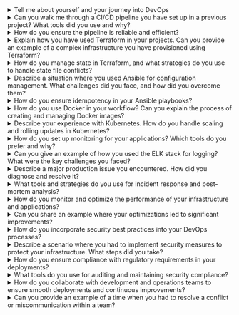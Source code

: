 <details><summary>Tell me about yourself and your journey into DevOps</summary></details>

<details><summary>Can you walk me through a CI/CD pipeline you have set up in a previous project? What tools did you use and why?</summary>In my last project, I set up a CI/CD pipeline using Jenkins for a Node.js application. The pipeline had stages for code checkout, build, unit tests, integration tests, and deployment to a staging environment. I used Docker to containerize the application and Kubernetes for orchestration. Jenkins helped us automate the entire process, ensuring quick feedback and reliable deployments. To maintain efficiency, I used parallel stages in Jenkins and employed caching strategies to reduce build times.</details>

<details><summary>How do you ensure the pipeline is reliable and efficient?</summary></details>

<details><summary>Explain how you have used Terraform in your projects. Can you provide an example of a complex infrastructure you have provisioned using Terraform?</summary>I used Terraform to provision an AWS infrastructure that included EC2 instances, VPCs, and RDS databases. One challenging project involved setting up a multi-region failover system. I managed state using a remote backend in S3, and to handle conflicts, I implemented a strict policy for state file locking and regular state reviews to prevent drift</details>

<details><summary>How do you manage state in Terraform, and what strategies do you use to handle state file conflicts?</summary></details>

<details><summary>Describe a situation where you used Ansible for configuration management. What challenges did you face, and how did you overcome them?</summary></details>

<details><summary>How do you ensure idempotency in your Ansible playbooks?</summary></details>

<details><summary>How do you use Docker in your workflow? Can you explain the process of creating and managing Docker images?</summary></details>

<details><summary>Describe your experience with Kubernetes. How do you handle scaling and rolling updates in Kubernetes?</summary></details>

<details><summary>How do you set up monitoring for your applications? Which tools do you prefer and why?</summary>For monitoring, I prefer using Prometheus for metrics collection and Grafana for visualization. In a recent project, I set up Prometheus to scrape metrics from our Kubernetes clusters and created custom Grafana dashboards to track application performance. For logging, I used the ELK stack. One challenge was managing log volume, which I addressed by implementing log rotation and using filters in Logstash to reduce unnecessary log entries</details>

<details><summary>Can you give an example of how you used the ELK stack for logging? What were the key challenges you faced?</summary></details>

<details><summary>Describe a major production issue you encountered. How did you diagnose and resolve it?
</summary></details>

<details><summary>What tools and strategies do you use for incident response and post-mortem analysis?</summary></details>

<details><summary>How do you monitor and optimize the performance of your infrastructure and applications?</summary></details>

<details><summary>Can you share an example where your optimizations led to significant improvements?</summary></details>

<details><summary>How do you incorporate security best practices into your DevOps processes?</summary></details>

<details><summary>Describe a scenario where you had to implement security measures to protect your infrastructure. What steps did you take?</summary></details>

<details><summary>How do you ensure compliance with regulatory requirements in your deployments?</summary></details>

<details><summary>What tools do you use for auditing and maintaining security compliance?</summary></details>

<details><summary>How do you collaborate with development and operations teams to ensure smooth deployments and continuous improvements?</summary></details>

<details><summary>Can you provide an example of a time when you had to resolve a conflict or miscommunication within a team?</summary></details>


